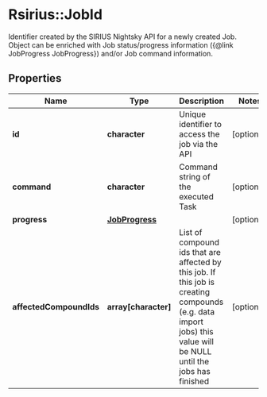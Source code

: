 # Rsirius::JobId

Identifier created by the SIRIUS Nightsky API for a newly created Job.  Object can be enriched with Job status/progress information ({@link JobProgress JobProgress}) and/or Job command information.

## Properties
Name | Type | Description | Notes
------------ | ------------- | ------------- | -------------
**id** | **character** | Unique identifier to access the job via the API | [optional] 
**command** | **character** | Command string of the executed Task | [optional] 
**progress** | [**JobProgress**](JobProgress.md) |  | [optional] 
**affectedCompoundIds** | **array[character]** | List of compound ids that are affected by this job.  If this job is creating compounds (e.g. data import jobs) this value will be NULL until the jobs has finished | [optional] 


